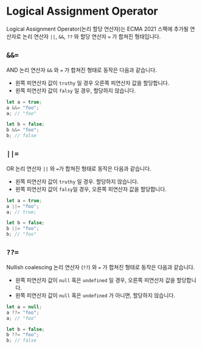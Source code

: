 # Logical Assignment Operator

Logical Assignment Operator(논리 할당 연산자)는 ECMA 2021 스팩에 추가될 연산자로 논리 연산자 `||`, `&&`, `??` 와 할당 연산자 `=` 가 합쳐진 형태입니다.

## `&&=`

AND 논리 연산자 `&&` 와 `=` 가 합쳐진 형태로 동작은 다음과 같습니다.
 - 왼쪽 피연산자 값이 `truthy` 일 경우 오른쪽 피연산자 값을 할당합니다. 
 - 왼쪽 피연산자 값이 `falsy` 일 경우, 할당하지 않습니다.

```js
let a = true;
a &&= "foo";
a; // "foo"

let b = false;
b &&= "foo";
b; // false
```

## `||=`

OR 논리 연산자 `||` 와 `=`가 합쳐진 형태로 동작은 다음과 같습니다.
 - 왼쪽 피연산자 값이 `truthy` 일 경우. 할당하지 않습니다.
 - 왼쪽 피연산자 값이 `falsy`일 경우, 오른쪽 피연산자 값을 할당합니다.

```js
let a = true;
a ||= "foo";
a; // true;

let b = false;
b ||= "foo";
b; // "foo"
```

## `??=`

Nullish coalescing 논리 연산자 (`??`) 와 `=` 가 합쳐진 형태로 동작은 다음과 같습니다.
 - 왼쪽 피연산자 값이 `null` 혹은 `undefined` 일 경우, 오른쪽 피연산자 값을 할당합니다.
 - 왼쪽 피연산자 값이 `null` 혹은 `undefined` 가 아니면, 할당하지 않습니다.

```js
let a = null;
a ??= "foo";
a; // "foo"

let b = false;
b ??= "foo";
b; // false
```
